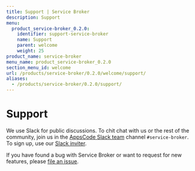 ```yaml
---
title: Support | Service Broker
description: Support
menu:
  product_service-broker_0.2.0:
    identifier: support-service-broker
    name: Support
    parent: welcome
    weight: 25
product_name: service-broker
menu_name: product_service-broker_0.2.0
section_menu_id: welcome
url: /products/service-broker/0.2.0/welcome/support/
aliases:
  - /products/service-broker/0.2.0/support/
---
```

# Support

We use Slack for public discussions. To chit chat with us or the rest of the community, join us in the [AppsCode Slack team](https://appscode.slack.com/messages/service-broker/) channel `#service-broker`. To sign up, use our [Slack inviter](https://slack.appscode.com/).

If you have found a bug with Service Broker or want to request for new features, please [file an issue](https://github.com/appscode/service-broker/issues/new).
